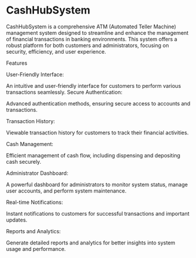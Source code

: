 # CashHubSystem
CashHubSystem is a comprehensive ATM (Automated Teller Machine) management system designed to streamline and enhance the management of financial transactions in banking environments. This system offers a robust platform for both customers and administrators, focusing on security, efficiency, and user experience.

Features

User-Friendly Interface:

An intuitive and user-friendly interface for customers to perform various transactions seamlessly. 
Secure Authentication: 

Advanced authentication methods, ensuring secure access to accounts and transactions.

Transaction History: 

Viewable transaction history for customers to track their financial activities.

Cash Management:

Efficient management of cash flow, including dispensing and depositing cash securely.

Administrator Dashboard:

A powerful dashboard for administrators to monitor system status, manage user accounts, and perform system maintenance.

Real-time Notifications:

Instant notifications to customers for successful transactions and important updates.


Reports and Analytics: 

Generate detailed reports and analytics for better insights into system usage and performance.

